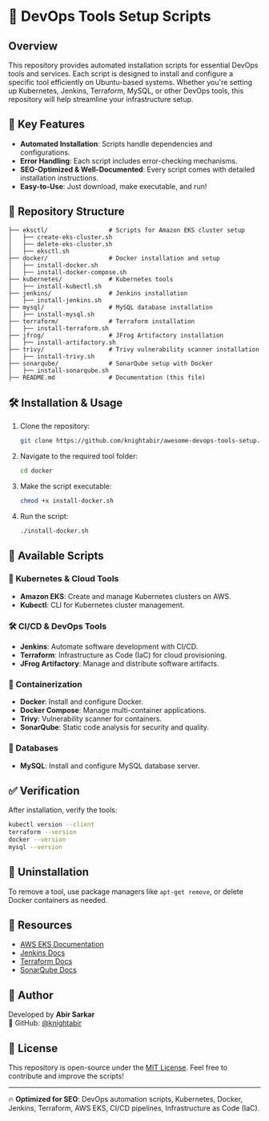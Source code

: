 # 🚀 DevOps Tools Setup Scripts

## Overview
This repository provides automated installation scripts for essential DevOps tools and services. Each script is designed to install and configure a specific tool efficiently on Ubuntu-based systems. Whether you're setting up Kubernetes, Jenkins, Terraform, MySQL, or other DevOps tools, this repository will help streamline your infrastructure setup.

## 📌 Key Features
- **Automated Installation**: Scripts handle dependencies and configurations.
- **Error Handling**: Each script includes error-checking mechanisms.
- **SEO-Optimized & Well-Documented**: Every script comes with detailed installation instructions.
- **Easy-to-Use**: Just download, make executable, and run!

## 📁 Repository Structure
```
├── eksctl/                 # Scripts for Amazon EKS cluster setup
│   ├── create-eks-cluster.sh
│   ├── delete-eks-cluster.sh
│   ├── eksctl.sh
├── docker/                 # Docker installation and setup
│   ├── install-docker.sh
│   ├── install-docker-compose.sh
├── kubernetes/             # Kubernetes tools
│   ├── install-kubectl.sh
├── jenkins/                # Jenkins installation
│   ├── install-jenkins.sh
├── mysql/                  # MySQL database installation
│   ├── install-mysql.sh
├── terraform/              # Terraform installation
│   ├── install-terraform.sh
├── jfrog/                  # JFrog Artifactory installation
│   ├── install-artifactory.sh
├── trivy/                  # Trivy vulnerability scanner installation
│   ├── install-trivy.sh
├── sonarqube/              # SonarQube setup with Docker
│   ├── install-sonarqube.sh
├── README.md               # Documentation (this file)
```

## 🛠 Installation & Usage
1. Clone the repository:
   ```bash
   git clone https://github.com/knightabir/awesome-devops-tools-setup.git
   ```
2. Navigate to the required tool folder:
   ```bash
   cd docker
   ```
3. Make the script executable:
   ```bash
   chmod +x install-docker.sh
   ```
4. Run the script:
   ```bash
   ./install-docker.sh
   ```

## 📝 Available Scripts

### 🚀 Kubernetes & Cloud Tools
- **Amazon EKS**: Create and manage Kubernetes clusters on AWS.
- **Kubectl**: CLI for Kubernetes cluster management.

### 🛠 CI/CD & DevOps Tools
- **Jenkins**: Automate software development with CI/CD.
- **Terraform**: Infrastructure as Code (IaC) for cloud provisioning.
- **JFrog Artifactory**: Manage and distribute software artifacts.

### 🐳 Containerization
- **Docker**: Install and configure Docker.
- **Docker Compose**: Manage multi-container applications.
- **Trivy**: Vulnerability scanner for containers.
- **SonarQube**: Static code analysis for security and quality.

### 💾 Databases
- **MySQL**: Install and configure MySQL database server.

## ✅ Verification
After installation, verify the tools:
```bash
kubectl version --client
terraform --version
docker --version
mysql --version
```

## 🔄 Uninstallation
To remove a tool, use package managers like `apt-get remove`, or delete Docker containers as needed.

## 📖 Resources
- [AWS EKS Documentation](https://docs.aws.amazon.com/eks/)
- [Jenkins Docs](https://www.jenkins.io/doc/)
- [Terraform Docs](https://developer.hashicorp.com/terraform/docs)
- [SonarQube Docs](https://docs.sonarqube.org/)

## 👤 Author
Developed by **Abir Sarkar**  
📌 GitHub: [@knightabir](https://github.com/knightabir)

## 📜 License
This repository is open-source under the [MIT License](LICENSE). Feel free to contribute and improve the scripts!

---

🔥 **Optimized for SEO**: DevOps automation scripts, Kubernetes, Docker, Jenkins, Terraform, AWS EKS, CI/CD pipelines, Infrastructure as Code (IaC).


